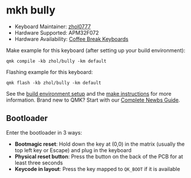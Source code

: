 # mkh bully

* Keyboard Maintainer: [zhol0777](https://github.com/zhol0777)
* Hardware Supported: APM32F072
* Hardware Availability: [Coffee Break Keyboards](https://cbkbd.com/)

Make example for this keyboard (after setting up your build environment):

    qmk compile -kb zhol/bully -km default

Flashing example for this keyboard:

    qmk flash -kb zhol/bully -km default

See the [build environment setup](https://docs.qmk.fm/#/getting_started_build_tools) and the [make instructions](https://docs.qmk.fm/#/getting_started_make_guide) for more information. Brand new to QMK? Start with our [Complete Newbs Guide](https://docs.qmk.fm/#/newbs).

## Bootloader

Enter the bootloader in 3 ways:

* **Bootmagic reset**: Hold down the key at (0,0) in the matrix (usually the top left key or Escape) and plug in the keyboard
* **Physical reset button**: Press the button on the back of the PCB for at least three seconds
* **Keycode in layout**: Press the key mapped to `QK_BOOT` if it is available
